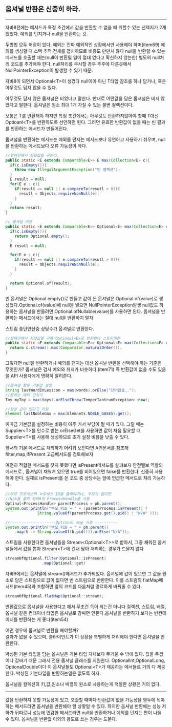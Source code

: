 ## 옵셔널 반환은 신중히 하라.

---

자바8전에는 메서드가 특정 조건에서 값을 반환할 수 없을 때 취할수 있는 선택지가 2개 있었다. 예외를 던지거나 null을 반환하는 것.

두방법 모두 허점이 있다. 예외는 진짜 예외적인 상황에서만 사용해야 하며(item69) 예외를 생성할 때 스택 추적 전체를 갭처하므로 비용도 만만치 않다 null을 반환할 수 있는 메서드를 호출할 때는(null이 반환될 일이 절대 없다고 확신하지 않는한) 별도의 null처리 코드를 추가해야 한다. null처리를 무시할 경우 추후에 다른곳에서 NullPointerException이 발생할 수 있기 때문.

자바8이 되면서 Optional\<T>이 생겼다 null이아 아닌 T타입 참조를 하나 담거나, 혹은 아무것도 담지 않을 수 있다.

아무것도 담지 않은 옵셔널은 비었다고 말한다. 반대로 어떤값을 담은 옵셔널은 비지 않았다고 말한다. 옵셔널은 원소 최대 1개 가질 수 있는 불변 컬렉션이다.

보통은 T를 반환해야 하지만 특정 조건에서는 아무것도 반환하지않아야 할때 T대신 Optioanl\<T>를 반환하도록 선언하면 된다. 그러면 유효한 반환값이 없을 때는 빈 결과를 반환하는 메서드가 만들어진다.

옵셔널을 반환하는 메서드는 예외를 던지는 메서드보다 유연하고 사용하기 쉬우며, null을 반환하는 메서드보다 오류 가능성이 작다.

```java
//컬렉션에서 최댓값을 구한다.
public static <E extends Comparable<E>> E max(Collection<E> c){
  if(c.isEmpty()){
    throw new IllegalArgumentException("빈 컬렉션");
  }
  E result = null;
  for(E e : c){
    if(result == null || e.compareTo(resutl > 0)){
      resutl = Objects.requireNonNull(e);
    }
  }
  return resutl;
}
```

```java
// 옵셔널 버전
public static <E extends Comparable<E>> Optional<E> max(Collection<E> c){
  if(c.isEmpty()){
    return Optional.empty();
  }
  E resutl = null;

  for(E e : c){
    if(result == null || e.compareTo(resutl > 0)){
      result = Objects.requireNonNull(e);
    }
  }

  return Optional.of(result);
}
```

빈 옵셔녈은 Optional.empty()로 만들고 값이 든 옵셔널은 Optional.of(value)로 생성했다.Optional.of(value)에 null을 넣으면 NullPointerException발생 null값도 허용하는 옵셔널을 만들려면 Optional.ofNullable(value)를 사용하면 된다. 옵셔널을 반환하는 메서드에서는 절대 null을 반환하지 말자.

스트림 종단연산중 상당수가 옵셔널로 반환한다.

```java
//컬렉션에서 최댓값을 구해 Optional<E>로 반환한다 스트림버전
public static <E extends Comparable<E>> Optional<E> max(Collection<E> c){
  return c.stream().max(Comparator.naturalOrder());
}
```

그렇다면 null을 반환하거나 예외를 던지는 대신 옵셔널 반환을 선택해야 하는 기준은 무엇인가? 옵셔널은 검사 예외와 취지가 비슷하다.(item71) 즉 반환값이 없을 수도 있음을 API 사용자에게 명확히 알려준다.

```java
//옵셔널 활용 기본값 설정
String lastWordInLexicon = max(words).orElse("단어없음..");
//원하는 예외 던지기
Toy myToy = max(toys).orElseThrow(TemperTantrumException::new);

//항상 값이 있다고 가정
Element lastNobleGas = max(Elemnets.NOBLE_GASES).get();
```

이따금 기본값을 설정하는 비용이 아주 커서 부담이 될 때가 있다. 그럴 때는 Supplier\<T>를 인수로 받는 orElseGet을 사용하면 값이 처음 필요할 때 Supplier\<T>를 사용해 생성하므로 초기 설정 비용을 낮출 수 있다.

앞서의 기본 메서드로 처리하기 어려워 보인다면 API문서를 참조해 filter,map,ifPresent 고급메서드를 검토해보자

여전히 적합한 메서드를 찾지 못했다면 isPresent메서드를 살펴보자 안전밸브 역할의 메서드로 , 옵셔널이 채워져 있으면 true를 비어있으면 false를 반환한다.
신중히 사용해야 한다. 실제로 isPresent를 쓴 코드 중 상당수는 앞에 언급한 메서드로 처리 가능하다.

```java
//부모 프로세스의 ㅍ로세스 ID를 출력하거나, 부모가 없다면
//N/A를 출력 자바9의 ProcessHandle를 사용
Optinal<ProcessHandle> parentProcess = ph.parent();
System.out.println("부모 PID = " + (parentProcess.isPresent() ?
              String.valueOf(parentProcess.get().pid() : "N/A" )));

//--------------------Optional map 사용 ----------
System.out.println("부모 PID = " + ph.parent()
    .map(h -> String.valueOf(h.pid())).orElse("N/A"));
```

스트림을 사용한다면 옵셔널들을 Stream\<Optional\<T>>로 받아서, 그중 채워진 옵셔널들에서 값을 뽑아 Stream\<T>에 건내 담아 처리하는 경우가 드물지 않다

```java
streamOfOptional.filter(Optional::isPresent)
                .map(Optional::get)
```

자바9에서는 옵셔널에 stream()메서드가 추가되었다. 옵셔널에 값이 있으면 그 값을 원소로 담은 스트림으로 값이 없다면 빈 스트림으로 반환한다. 이를 스트림의 flatMap메서드(item45)와 조합하면 앞의 코드를 다음처럼 명료하게 바꿔줄 수 있다.

```java
streamOfOptional.flatMap(Optional::stream);
```

반환값으로 옵셔널을 사용한다고 해서 무조건 득이 되는건 아니다 컬렉션, 스트림, 배열, 옵셔널 같은 컨테이너 타입은 옵셔널로 감싸면 안된다.옵셔널을 반환하기 보다는 빈컨테이너를 반환하는 게 좋다(item54)

어떤 경우에 옵셔널로 반환을 해야할까?<br>
결과가 없을 수 있으며, 클라이언트가 이 상황을 특별하게 처리해야 한다면 옵셔널을 반환한다.

박싱된 기본 타입을 담는 옵셔널은 기본 타입 자체보다 무거울 수 밖에 없다. 값을 두겹이나 감싸기 때문 그래서 전용 옵셔널 클래스를 지원한다. OptionalInt,OptionalLong, OptionalDouble이다 이 옵셔널들도 Optional\<T>가 제공하는 메서들르 거의 다 제공한다. 박싱된 기본타입을 반환하는일은 없도록 하자.

옵셔널을 컬렉션의 키,값,원소나 배열의 원소로 사용하는게 적절한 상황은 거의 없다.

---

값을 반환하지 못할 가능성이 있고, 호출할 때마다 반환값이 없을 가능성을 염두에 둬야 하는 메서드라면 옵셔널을 반환해야 할 상황일 수 있다. 하지만 옵셔널 반환에는 성능 저하가 뒤따르니 성능에 민감한 메서드라면 null을 반환하거나 예외를 던지는 편이 나을 수 있다. 옵셔널을 반환값 이외의 용도로 쓰는 경우는 드물다.
